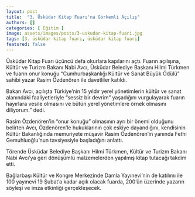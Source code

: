 ```yaml
---
layout: post
title:  "3. Üsküdar Kitap Fuarı'na Görkemli Açılış"
authors: []
categories: [ Eğitim ]
image: assets/images/posts/3-uskudar-kitap-fuari.jpg
tags: [3. üsküdar kitap fuarı, üsküdar kitap fuarı]
featured: false
---
```

Üsküdar Kitap Fuarı üçüncü defa okurlara kapılarını açtı. Fuarın açılışına, Kültür ve Turizm Bakanı Nabi Avcı, Üsküdar Belediye Başkanı Hilmi Türkmen ve fuarın onur konuğu &#8220;Cumhurbaşkanlığı Kültür ve Sanat Büyük Ödülü&#8221; sahibi yazar Rasim Özdenören ile davetliler katıldı.

Bakan Avcı, açılışta Türkiye&#8217;nin 15 yıldır yerel yönetimlerin kültür ve sanat alanındaki faaliyetleriyle &#8220;sessiz bir devrim&#8221; yaşadığını vurgulayarak fuarın hayırlara vesile olmasını ve bütün yerel yönetimlere örnek olmasını diliyorum.&#8221; dedi.

Rasim Özdenören&#8217;in &#8220;onur konuğu&#8221; olmasının ayrı bir önemi olduğunu belirten Avcı, Özdenören&#8217;le hukuklarının çok eskiye dayandığını, kendisinin Kültür Bakanlığında memuriyete müşavir Rasim Özdenören&#8217;in yanında Fethi Gemuhluoğlu&#8217;nun tavsiyesiyle başladığını anlattı.

Törende Üsküdar Belediye Başkanı Hilmi Türkmen, Kültür ve Turizm Bakanı Nabi Avcı&#8217;ya geri dönüşümlü malzemelerden yapılmış kitap tutacağı takdim etti.

Bağlarbaşı Kültür ve Kongre Merkezinde Damla Yayınevi&#8217;nin de katılımı ile 100 yayınevi 19 Şubat&#8217;a kadar açık olacak fuarda, 200&#8217;ün üzerinde yazarın söyleşi ve imza etkinliği gerçekleşecek.